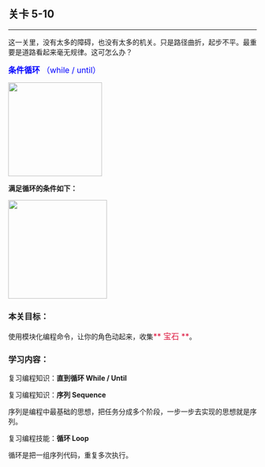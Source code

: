 ## 关卡 5-10

------
这一关里，没有太多的障碍，也没有太多的机关。只是路径曲折，起步不平。最重要是道路看起来毫无规律。这可怎么办？

<font color=#0000FF size=3>**条件循环** （while / until）</font>

<img src="./scene/image/while_until_list.png" width = "190" alt="" align=center /> 

**满足循环的条件如下：**

<img src="./scene/image/while_until_condition_list.png" width = "200" alt="" align=center /> 

### 本关目标：
使用模块化编程命令，让你的角色动起来，收集<font color=#DC143C size=3>** 宝石 **</font>。

### 学习内容：
复习编程知识：**直到循环 While / Until**

复习编程知识：**序列 Sequence**

序列是编程中最基础的思想，把任务分成多个阶段，一步一步去实现的思想就是序列。

复习编程技能：**循环 Loop**

循环是把一组序列代码，重复多次执行。
